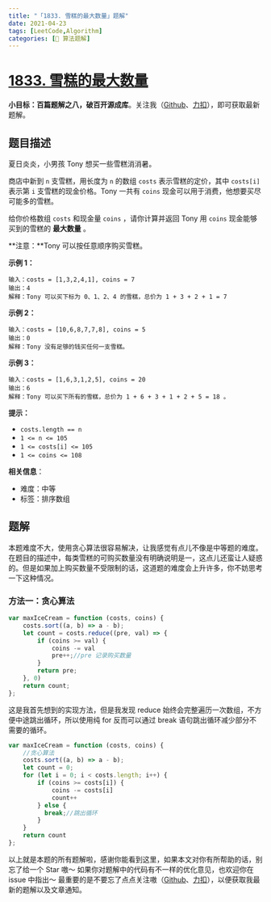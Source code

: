 ```yaml
---
title: "「1833. 雪糕的最大数量」题解"
date: 2021-04-23
tags: [LeetCode,Algorithm]
categories: [📝 算法题解]
---
```

#  [1833. 雪糕的最大数量](https://leetcode-cn.com/problems/maximum-ice-cream-bars/)

**小目标：百篇题解之八，破百开源成库**。关注我（[Github](https://github.com/KimYangOfCat)、[力扣](https://leetcode-cn.com/u/kimyang/)），即可获取最新题解。
## 题目描述

夏日炎炎，小男孩 Tony 想买一些雪糕消消暑。

商店中新到 `n` 支雪糕，用长度为 `n` 的数组 `costs` 表示雪糕的定价，其中 `costs[i]` 表示第 `i` 支雪糕的现金价格。Tony 一共有 `coins` 现金可以用于消费，他想要买尽可能多的雪糕。

给你价格数组 `costs` 和现金量 `coins` ，请你计算并返回 Tony 用 `coins` 现金能够买到的雪糕的 **最大数量** 。

**注意：**Tony 可以按任意顺序购买雪糕。

**示例 1：**

```
输入：costs = [1,3,2,4,1], coins = 7
输出：4
解释：Tony 可以买下标为 0、1、2、4 的雪糕，总价为 1 + 3 + 2 + 1 = 7
```

**示例 2：**

```
输入：costs = [10,6,8,7,7,8], coins = 5
输出：0
解释：Tony 没有足够的钱买任何一支雪糕。
```

**示例 3：**

```
输入：costs = [1,6,3,1,2,5], coins = 20
输出：6
解释：Tony 可以买下所有的雪糕，总价为 1 + 6 + 3 + 1 + 2 + 5 = 18 。
```

**提示：**

- `costs.length == n`
- `1 <= n <= 105`
- `1 <= costs[i] <= 105`
- `1 <= coins <= 108`

**相关信息**：

+ 难度：中等
+ 标签：排序数组

## 题解

本题难度不大，使用贪心算法很容易解决，让我感觉有点儿不像是中等题的难度。在题目的描述中，每类雪糕的可购买数量没有明确说明是一，这点儿还蛮让人疑惑的。但是如果加上购买数量不受限制的话，这道题的难度会上升许多，你不妨思考一下这种情况。

### 方法一：贪心算法

```javascript
var maxIceCream = function (costs, coins) {
    costs.sort((a, b) => a - b);
    let count = costs.reduce((pre, val) => {
        if (coins >= val) {
            coins -= val
            pre++;//pre 记录购买数量
        }
        return pre;
    }, 0)
    return count;
};
```

这是我首先想到的实现方法，但是我发现 reduce 始终会完整遍历一次数组，不方便中途跳出循环，所以使用纯 for 反而可以通过 break 语句跳出循环减少部分不需要的循环。

```javascript
var maxIceCream = function (costs, coins) {
    //贪心算法
    costs.sort((a, b) => a - b);
    let count = 0;
    for (let i = 0; i < costs.length; i++) {
        if (coins >= costs[i]) {
            coins -= costs[i]
            count++
        } else { 
          break;//跳出循环
        }
    }
    return count
};
```

以上就是本题的所有题解啦，感谢你能看到这里，如果本文对你有所帮助的话，别忘了给一个 Star 嗷～
如果你对题解中的代码有不一样的优化意见，也欢迎你在 issue 中指出～
最重要的是不要忘了点点关注嗷（[Github](https://github.com/KimYangOfCat)、[力扣](https://leetcode-cn.com/u/kimyang/)），以便获取我最新的题解以及文章通知。


